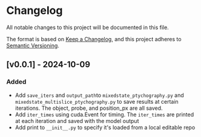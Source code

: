 # Changelog

All notable changes to this project will be documented in this file.

The format is based on [Keep a Changelog](https://keepachangelog.com/en/1.1.0/),
and this project adheres to [Semantic Versioning](https://semver.org/spec/v2.0.0.html).

## [v0.0.1] - 2024-10-09
### Added
- Add `save_iters` and `output_path`to `mixedstate_ptychography.py` and `mixedstate_multislice_ptychography.py` to save results at certain iterations. The object, probe, and position_px are all saved.
- Add `iter_times` using cuda.Event for timing. The `iter_times` are printed at each iteration and saved with the model output
- Add print to `__init__.py` to specify it's loaded from a local editable repo
